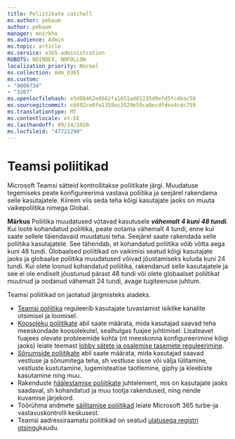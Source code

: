 ```yaml
---
title: Poliitikate catchall
ms.author: pebaum
author: pebaum
manager: mnirkhe
ms.audience: Admin
ms.topic: article
ms.service: o365-administration
ROBOTS: NOINDEX, NOFOLLOW
localization_priority: Normal
ms.collection: Adm_O365
ms.custom:
- "9000734"
- "3207"
ms.openlocfilehash: e5d08462e8662fa1651ad81235d0efd5fc4bac58
ms.sourcegitcommit: c6692ce0fa1358ec3529e59ca0ecdfdea4cdc759
ms.translationtype: MT
ms.contentlocale: et-EE
ms.lasthandoff: 09/14/2020
ms.locfileid: "47721290"
---
```

# <a name="teams-policies"></a>Teamsi poliitikad

Microsoft Teamsi sätteid kontrollitakse poliitikate järgi. Muudatuse tegemiseks peate konfigureerima vastava poliitika ja seejärel rakendama selle kasutajatele. Kiireim viis seda teha kõigi kasutajate jaoks on muuta vaikepoliitika nimega Global. 

**Märkus** Poliitika muudatused võtavad kasutusele ***vähemalt 4 kuni 48 tundi***. Kui loote kohandatud poliitika, peate ootama vähemalt 4 tundi, enne kui saate sellele täiendavaid muudatusi teha. Seejärel saate rakendada selle poliitika kasutajatele. See tähendab, et kohandatud poliitika võib võtta aega kuni 48 tundi. Globaalsed poliitikad on vaikimisi seatud kõigi kasutajate jaoks ja globaalse poliitika muudatused võivad jõustamiseks kuluda kuni 24 tundi. Kui olete loonud kohandatud poliitika, rakendanud selle kasutajatele ja see ei ole endiselt jõustunud pärast 48 tundi või olete globaalset poliitikat muutnud ja oodanud vähemalt 24 tundi, avage tugiteenuse juhtum.

Teamsi poliitikad on jaotatud järgmisteks aladeks.

- [Teamsi poliitika](https://docs.microsoft.com/MicrosoftTeams/teams-policies) reguleerib kasutajate tuvastamist isiklike kanalite otsimisel ja loomisel.  
- [Koosoleku poliitikate](https://docs.microsoft.com/microsoftteams/meeting-policies-in-teams) abil saate määrata, mida kasutajad saavad teha meeskondade koosolekutel, sealhulgas fuajee juhtimisel. Lisateavet fuajees olevate probleemide kohta (nt meeskonna konfigureerimine kõigi jaoks) leiate teemast [lobby sätete ja osalemise tasemete reguleerimine](https://docs.microsoft.com/alchemyinsights/bypass-lobby).
- [Sõnumside poliitikate](https://docs.microsoft.com/microsoftteams/messaging-policies-in-teams) abil saate määrata, mida kasutajad saavad vestluse ja sõnumitega teha, sh vestluse sisse või välja lülitamine, vestluste kustutamine, lugemisteatise taotlemine, giphy ja kleebiste kasutamine ning muu.
- Rakenduste [häälestamise poliitikate](https://docs.microsoft.com/MicrosoftTeams/teams-app-setup-policies) juhtelement, mis on kasutajate jaoks saadaval, sh kohandatud ja muu tootja rakendused, ning nende kuvamise järjekord.  
- Töörühma andmete [säilitamise poliitikad](https://docs.microsoft.com/microsoftteams/retention-policies) leiate Microsoft 365 turbe-ja vastavuskontrolli keskusest.
- Teamsi aadressiraamatu poliitikad on seatud [ulatusega registri otsingu](https://docs.microsoft.com/MicrosoftTeams/teams-scoped-directory-search)kaudu.